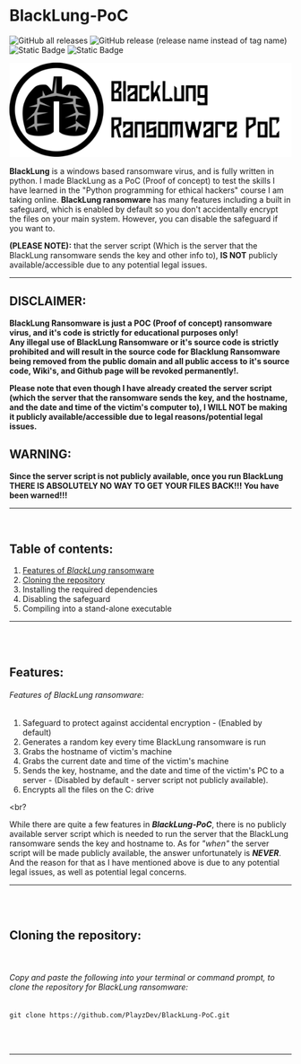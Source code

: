# BlackLung-PoC
![GitHub all releases](https://img.shields.io/github/downloads/PlayzDev/BlackLung-PoC/total?style=flat-square&logo=GitHub&label=Downloads&link=https%3A%2F%2Fgithub.com%2FPlayzDev%2FBlackLung-PoC%2Freleases) ![GitHub release (release name instead of tag name)](https://img.shields.io/github/v/release/PlayzDev/BlackLung-PoC?style=flat-square&logo=GitHub) ![Static Badge](https://img.shields.io/badge/Python%20version%3A%20-%203.11.4%20-%230000FF?style=flat-square&logo=Python&label=Python%20version&color=%230000FF) ![Static Badge](https://img.shields.io/badge/Made%20in%20the%3A%20-%20United%20States%20%F0%9F%87%BA%F0%9F%87%B8%20-%20%230000FF?style=flat-square&label=Made%20in%20the%3A%20)




![BlackLung!](/Images/BlackLung-GitHub-Repo-Banner.png)


**BlackLung** is a windows based ransomware virus, and is fully written in python. I made BlackLung as a PoC (Proof of concept) to test the skills I have learned in the "Python programming for ethical hackers" course I am taking online. **BlackLung ransomware** has many features including a built in safeguard, which is enabled by default so you don't accidentally encrypt the files on your main system. However, you can disable the safeguard if you want to.

 **(PLEASE NOTE):** that the server script (Which is the server that the BlackLung ransomware sends the key and other info to), **IS NOT**  publicly available/accessible due to any potential legal issues.  

** **

## DISCLAIMER: ##
                                                                                                                                                                               
**BlackLung Ransomware is just a POC  (Proof of concept) ransomware virus, and it's code is strictly for educational purposes only!**  
**Any illegal use of BlackLung Ransomware or it's source code is strictly prohibited and will result in the source code for Blacklung Ransomware being removed from the public domain and all public access to it's source code, Wiki's, and Github page will be revoked permanently!.**  

**Please note that even though I have already created the server script (which the server that the ransomware sends the key, and the hostname, and the date and time of the victim's computer to), I WILL NOT be making it publicly available/accessible due to legal reasons/potential legal issues.**  



## WARNING: 
**Since the server script is not publicly available, once you run BlackLung THERE IS ABSOLUTELY NO WAY TO GET YOUR FILES BACK!!! You have been warned!!!**  

** **

<br>

## Table of contents:



1. [Features of _BlackLung_ ransomware](https://github.com/PlayzDev/BlackLung-PoC#features)
1. [Cloning the repository](https://github.com/PlayzDev/BlackLung-PoC/edit/main/README.md#cloning-the-repository)
2. Installing the required dependencies
3. Disabling the safeguard
4. Compiling into a stand-alone executable



** ** 

<br>
<br>



## Features:


###### Features of BlackLung ransomware:

1. Safeguard to protect against accidental encryption - (Enabled by default)
1. Generates a random key every time BlackLung ransomware is run
2. Grabs the hostname of victim's machine
3. Grabs the current date and time of the victim's machine
4. Sends the key, hostname, and the date and time of the victim's PC to a server - (Disabled by default - server script not publicly available).
5. Encrypts all the files on the C: drive

<br?

While there are quite a few features in **_BlackLung-PoC_**, there is no publicly available server script which is needed to run the server that the BlackLung ransomware sends the key and hostname to. As for _"when"_ the server script will be made publicly available, the answer unfortunately is **_NEVER_**. And the reason for that as I have mentioned above is due to any potential legal issues, as well as potential legal concerns.

** **

<br>
<br>

   
## Cloning the repository:

<br>

###### Copy and paste the following into your terminal or command prompt, to clone the repository for _BlackLung_ ransomware:

```git
git clone https://github.com/PlayzDev/BlackLung-PoC.git
```

<br>
<br>

** **


